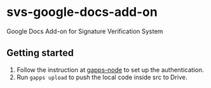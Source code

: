 # svs-google-docs-add-on
Google Docs Add-on for Signature Verification System

## Getting started

1. Follow the instruction at [gapps-node](https://www.npmjs.com/package/node-google-apps-script) to set up the authentication.
2. Run `gapps upload` to push the local code inside src to Drive.
